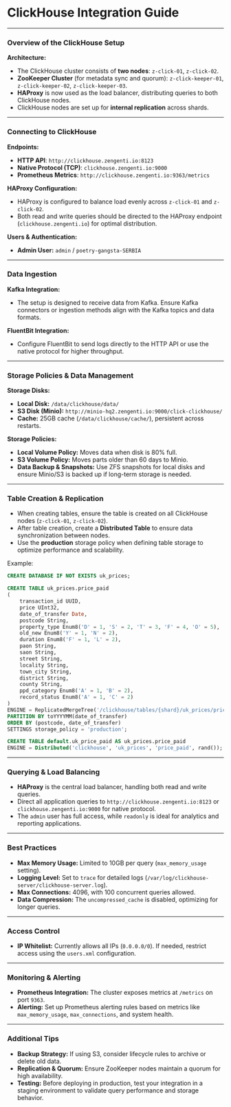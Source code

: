 # ClickHouse Integration Guide

---

### **Overview of the ClickHouse Setup**

**Architecture:**
- The ClickHouse cluster consists of **two nodes**: `z-click-01`, `z-click-02`.
- **ZooKeeper Cluster** (for metadata sync and quorum): `z-click-keeper-01`, `z-click-keeper-02`, `z-click-keeper-03`.
- **HAProxy** is now used as the load balancer, distributing queries to both ClickHouse nodes.
- ClickHouse nodes are set up for **internal replication** across shards.

---

### **Connecting to ClickHouse**

**Endpoints:**
- **HTTP API**: `http://clickhouse.zengenti.io:8123`
- **Native Protocol (TCP)**: `clickhouse.zengenti.io:9000`
- **Prometheus Metrics**: `http://clickhouse.zengenti.io:9363/metrics`

**HAProxy Configuration:**
- HAProxy is configured to balance load evenly across `z-click-01` and `z-click-02`.
- Both read and write queries should be directed to the HAProxy endpoint (`clickhouse.zengenti.io`) for optimal distribution.

**Users & Authentication:**
- **Admin User:** `admin` / `poetry-gangsta-SERBIA`

---

### **Data Ingestion**

**Kafka Integration:**
- The setup is designed to receive data from Kafka. Ensure Kafka connectors or ingestion methods align with the Kafka topics and data formats.

**FluentBit Integration:**
- Configure FluentBit to send logs directly to the HTTP API or use the native protocol for higher throughput.

---

### **Storage Policies & Data Management**

**Storage Disks:**
- **Local Disk:** `/data/clickhouse/data/`
- **S3 Disk (Minio):** `http://minio-hq2.zengenti.io:9000/click-clickhouse/`
- **Cache:** 25GB cache (`/data/clickhouse/cache/`), persistent across restarts.

**Storage Policies:**
- **Local Volume Policy:** Moves data when disk is 80% full.
- **S3 Volume Policy:** Moves parts older than 60 days to Minio.
- **Data Backup & Snapshots:** Use ZFS snapshots for local disks and ensure Minio/S3 is backed up if long-term storage is needed.

---

### **Table Creation & Replication**

- When creating tables, ensure the table is created on all ClickHouse nodes (`z-click-01`, `z-click-02`).
- After table creation, create a **Distributed Table** to ensure data synchronization between nodes.
- Use the **production** storage policy when defining table storage to optimize performance and scalability.

Example:

```sql
CREATE DATABASE IF NOT EXISTS uk_prices;

CREATE TABLE uk_prices.price_paid
(
    transaction_id UUID,
    price UInt32,
    date_of_transfer Date,
    postcode String,
    property_type Enum8('D' = 1, 'S' = 2, 'T' = 3, 'F' = 4, 'O' = 5),
    old_new Enum8('Y' = 1, 'N' = 2),
    duration Enum8('F' = 1, 'L' = 2),
    paon String,
    saon String,
    street String,
    locality String,
    town_city String,
    district String,
    county String,
    ppd_category Enum8('A' = 1, 'B' = 2),
    record_status Enum8('A' = 1, 'C' = 2)
)
ENGINE = ReplicatedMergeTree('/clickhouse/tables/{shard}/uk_prices/price_paid', '{replica}')
PARTITION BY toYYYYMM(date_of_transfer)
ORDER BY (postcode, date_of_transfer)
SETTINGS storage_policy = 'production';

CREATE TABLE default.uk_price_paid AS uk_prices.price_paid
ENGINE = Distributed('clickhouse', 'uk_prices', 'price_paid', rand());

```

---

### **Querying & Load Balancing**

- **HAProxy** is the central load balancer, handling both read and write queries.
- Direct all application queries to `http://clickhouse.zengenti.io:8123` or `clickhouse.zengenti.io:9000` for native protocol.
- The `admin` user has full access, while `readonly` is ideal for analytics and reporting applications.

---

### **Best Practices**

- **Max Memory Usage:** Limited to 10GB per query (`max_memory_usage` setting).
- **Logging Level:** Set to `trace` for detailed logs (`/var/log/clickhouse-server/clickhouse-server.log`).
- **Max Connections:** 4096, with 100 concurrent queries allowed.
- **Data Compression:** The `uncompressed_cache` is disabled, optimizing for longer queries.

---

### **Access Control**

- **IP Whitelist:** Currently allows all IPs (`0.0.0.0/0`). If needed, restrict access using the `users.xml` configuration.

---

### **Monitoring & Alerting**

- **Prometheus Integration:** The cluster exposes metrics at `/metrics` on port `9363`.
- **Alerting:** Set up Prometheus alerting rules based on metrics like `max_memory_usage`, `max_connections`, and system health.

---

### **Additional Tips**

- **Backup Strategy:** If using S3, consider lifecycle rules to archive or delete old data.
- **Replication & Quorum:** Ensure ZooKeeper nodes maintain a quorum for high availability.
- **Testing:** Before deploying in production, test your integration in a staging environment to validate query performance and storage behavior.

